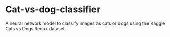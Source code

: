 # Cat-vs-dog-classifier
A neural network model to classify images as cats or dogs using the Kaggle Cats vs Dogs Redux dataset.
